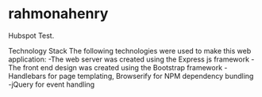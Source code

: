 # rahmonahenry
Hubspot Test.

Technology Stack
The following technologies were used to make this web application:
-The web server was created using the Express js framework
-The front end design was created using the Bootstrap framework
-Handlebars for page templating, Browserify for NPM dependency bundling
-jQuery for event handling
